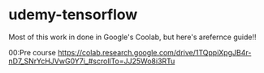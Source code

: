 # udemy-tensorflow

Most of this work in done in Google's Coolab, but here's arefernce guide!!

00:Pre course
https://colab.research.google.com/drive/1TQppiXpgJB4r-nD7_SNrYcHJVwG0Y7i_#scrollTo=JJ25Wo8i3RTu
